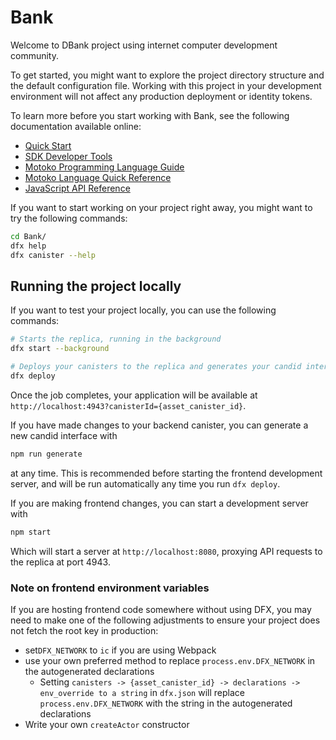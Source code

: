 # Bank

Welcome to DBank project using internet computer development community. 

To get started, you might want to explore the project directory structure and the default configuration file. Working with this project in your development environment will not affect any production deployment or identity tokens.

To learn more before you start working with Bank, see the following documentation available online:

- [Quick Start](https://internetcomputer.org/docs/current/developer-docs/quickstart/hello10mins)
- [SDK Developer Tools](https://internetcomputer.org/docs/current/developer-docs/build/install-upgrade-remove)
- [Motoko Programming Language Guide](https://internetcomputer.org/docs/current/developer-docs/build/cdks/motoko-dfinity/motoko/)
- [Motoko Language Quick Reference](https://internetcomputer.org/docs/current/references/motoko-ref/)
- [JavaScript API Reference](https://erxue-5aaaa-aaaab-qaagq-cai.raw.icp0.io)

If you want to start working on your project right away, you might want to try the following commands:

```bash
cd Bank/
dfx help
dfx canister --help
```

## Running the project locally

If you want to test your project locally, you can use the following commands:

```bash
# Starts the replica, running in the background
dfx start --background

# Deploys your canisters to the replica and generates your candid interface
dfx deploy
```

Once the job completes, your application will be available at `http://localhost:4943?canisterId={asset_canister_id}`.

If you have made changes to your backend canister, you can generate a new candid interface with

```bash
npm run generate
```

at any time. This is recommended before starting the frontend development server, and will be run automatically any time you run `dfx deploy`.

If you are making frontend changes, you can start a development server with

```bash
npm start
```

Which will start a server at `http://localhost:8080`, proxying API requests to the replica at port 4943.

### Note on frontend environment variables

If you are hosting frontend code somewhere without using DFX, you may need to make one of the following adjustments to ensure your project does not fetch the root key in production:

- set`DFX_NETWORK` to `ic` if you are using Webpack
- use your own preferred method to replace `process.env.DFX_NETWORK` in the autogenerated declarations
  - Setting `canisters -> {asset_canister_id} -> declarations -> env_override to a string` in `dfx.json` will replace `process.env.DFX_NETWORK` with the string in the autogenerated declarations
- Write your own `createActor` constructor
